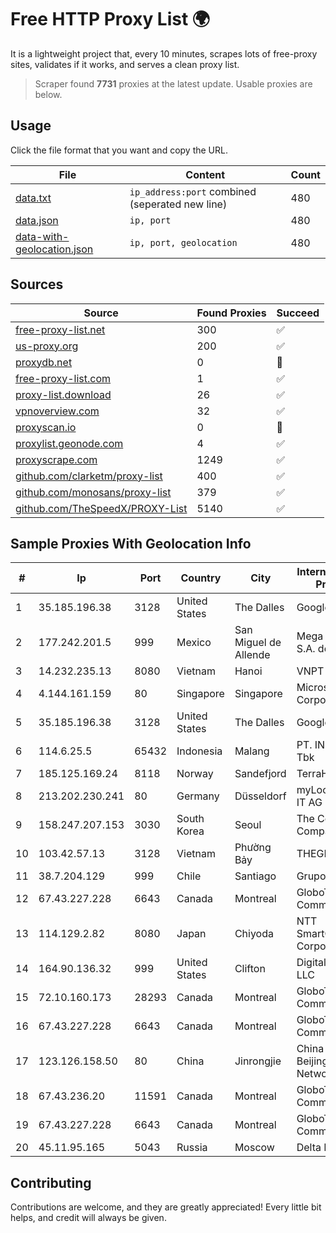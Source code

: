 
# Free HTTP Proxy List 🌍

It is a lightweight project that, every 10 minutes, scrapes lots of free-proxy sites, validates if it works, and serves a clean proxy list.


> Scraper found **7731** proxies at the latest update. Usable proxies are below.

## Usage

Click the file format that you want and copy the URL.


|File|Content|Count|
|----|-------|-----|
|[data.txt](https://raw.githubusercontent.com/themiralay/Proxy-List-World/master/data.txt)|`ip_address:port` combined (seperated new line)|480|
|[data.json](https://raw.githubusercontent.com/themiralay/Proxy-List-World/master/data.json)|`ip, port`|480|
|[data-with-geolocation.json](https://raw.githubusercontent.com/themiralay/Proxy-List-World/master/data-with-geolocation.json)|`ip, port, geolocation`|480|

## Sources

|Source|Found Proxies|Succeed|
|------|-------------|-------|
|[free-proxy-list.net](https://free-proxy-list.net)|300|✅|
|[us-proxy.org](https://www.us-proxy.org)|200|✅|
|[proxydb.net](http://proxydb.net)|0|🚫|
|[free-proxy-list.com](https://free-proxy-list.com/?page=&port=&type%5B%5D=http&type%5B%5D=https&up_time=0&search=Search)|1|✅|
|[proxy-list.download](https://www.proxy-list.download/HTTP)|26|✅|
|[vpnoverview.com](https://vpnoverview.com/privacy/anonymous-browsing/free-proxy-servers)|32|✅|
|[proxyscan.io](https://www.proxyscan.io)|0|🚫|
|[proxylist.geonode.com](https://proxylist.geonode.com/api/proxy-list?limit=300&page=1&sort_by=lastChecked&sort_type=desc&protocols=http,https)|4|✅|
|[proxyscrape.com](https://api.proxyscrape.com/v2/?request=displayproxies&protocol=http&timeout=10000&country=all&ssl=all&anonymity=all)|1249|✅|
|[github.com/clarketm/proxy-list](https://raw.githubusercontent.com/clarketm/proxy-list/master/proxy-list-raw.txt)|400|✅|
|[github.com/monosans/proxy-list](https://raw.githubusercontent.com/monosans/proxy-list/main/proxies/http.txt)|379|✅|
|[github.com/TheSpeedX/PROXY-List](https://raw.githubusercontent.com/TheSpeedX/PROXY-List/master/http.txt)|5140|✅|


## Sample Proxies With Geolocation Info

|#|Ip|Port|Country|City|Internet Service Provider|
|-|--|----|-------|----|-------------------------|
|1|35.185.196.38|3128|United States|The Dalles|Google LLC|
|2|177.242.201.5|999|Mexico|San Miguel de Allende|Mega Cable, S.A. de C.V.|
|3|14.232.235.13|8080|Vietnam|Hanoi|VNPT|
|4|4.144.161.159|80|Singapore|Singapore|Microsoft Corporation|
|5|35.185.196.38|3128|United States|The Dalles|Google LLC|
|6|114.6.25.5|65432|Indonesia|Malang|PT. INDOSAT Tbk|
|7|185.125.169.24|8118|Norway|Sandefjord|TerraHost AS|
|8|213.202.230.241|80|Germany|Düsseldorf|myLoc managed IT AG|
|9|158.247.207.153|3030|South Korea|Seoul|The Constant Company, LLC|
|10|103.42.57.13|3128|Vietnam|Phường Bảy|THEGIOISO|
|11|38.7.204.129|999|Chile|Santiago|Grupo ZGH SPA|
|12|67.43.227.228|6643|Canada|Montreal|GloboTech Communications|
|13|114.129.2.82|8080|Japan|Chiyoda|NTT SmartConnect Corporation|
|14|164.90.136.32|999|United States|Clifton|DigitalOcean, LLC|
|15|72.10.160.173|28293|Canada|Montreal|GloboTech Communications|
|16|67.43.227.228|6643|Canada|Montreal|GloboTech Communications|
|17|123.126.158.50|80|China|Jinrongjie|China Unicom Beijing Province Network|
|18|67.43.236.20|11591|Canada|Montreal|GloboTech Communications|
|19|67.43.227.228|6643|Canada|Montreal|GloboTech Communications|
|20|45.11.95.165|5043|Russia|Moscow|Delta Ltd|



## Contributing

Contributions are welcome, and they are greatly appreciated! Every
little bit helps, and credit will always be given.

